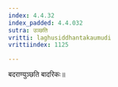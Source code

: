 ```yaml
---
index: 4.4.32
index_padded: 4.4.032
sutra: उञ्छति
vritti: laghusiddhantakaumudi
vrittiindex: 1125

---
```

बदराण्युञ्छति बादरिकः॥